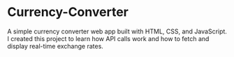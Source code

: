 # Currency-Converter
A simple currency converter web app built with HTML, CSS, and JavaScript. I created this project to learn how API calls work and how to fetch and display real-time exchange rates.
